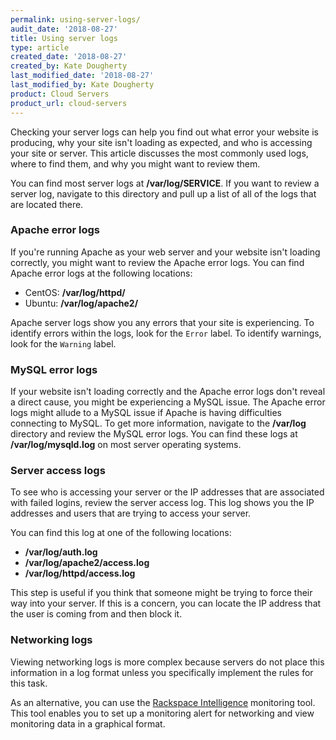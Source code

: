 ```yaml
---
permalink: using-server-logs/
audit_date: '2018-08-27'
title: Using server logs
type: article
created_date: '2018-08-27'
created_by: Kate Dougherty
last_modified_date: '2018-08-27'
last_modified_by: Kate Dougherty
product: Cloud Servers
product_url: cloud-servers
---
```


Checking your server logs can help you find out what error your website is
producing, why your site isn't loading as expected, and who is accessing your
site or server. This article discusses the most commonly used logs, where to
find them, and why you might want to review them.

You can find most server logs at **/var/log/SERVICE**. If you want to review a
server log, navigate to this directory and pull up a list of all of the logs
that are located there.

### Apache error logs

If you're running Apache as your web server and your website isn't loading
correctly, you might want to review the Apache error logs. You can find Apache
error logs at the following locations:

- CentOS: **/var/log/httpd/**
- Ubuntu: **/var/log/apache2/**

Apache server logs show you any errors that your site is experiencing.
To identify errors within the logs, look for the `Error` label. To identify
warnings, look for the `Warning` label.

### MySQL error logs

If your website isn't loading correctly and the Apache error logs don't reveal
a direct cause, you might be experiencing a MySQL issue. The Apache error logs
might allude to a MySQL issue if Apache is having difficulties connecting
to MySQL. To get more information, navigate to the **/var/log** directory and
review the MySQL error logs. You can find these logs at
**/var/log/mysqld.log** on most server operating systems.

### Server access logs

To see who is accessing your server or the IP addresses that are associated
with failed logins, review the server access log. This log shows you the IP
addresses and users that are trying to access your server.

You can find this log at one of the following locations:

- **/var/log/auth.log**
- **/var/log/apache2/access.log**
- **/var/log/httpd/access.log**

This step is useful if you think that someone might be trying to force their
way into your server. If this is a concern, you can locate the IP address that
the user is coming from and then block it.

### Networking logs

Viewing networking logs is more complex because servers do not place this
information in a log format unless you specifically implement the
rules for this task.

As an alternative, you can use the [Rackspace
Intelligence](https://support.rackspace.com/how-to/rackspace-intelligence-faq/#top) monitoring tool. This tool enables you to set up a monitoring alert for
networking and view monitoring data in a graphical format.

